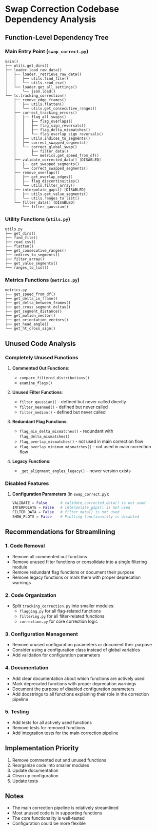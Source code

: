 # Swap Correction Codebase Dependency Analysis

## Function-Level Dependency Tree

### Main Entry Point (`swap_correct.py`)
```
main()
├── utils.get_dirs()
├── loader.load_raw_data()
│   ├── loader._retrieve_raw_data()
│   │   ├── utils.find_file()
│   │   └── utils.read_csv()
│   └── loader.get_all_settings()
│       └── json.load()
└── tc.tracking_correction()
    ├── remove_edge_frames()
    │   ├── utils.flatten()
    │   └── utils.get_consecutive_ranges()
    ├── correct_tracking_errors()
    │   ├── flag_all_swaps()
    │   │   ├── flag_overlaps()
    │   │   ├── flag_sign_reversals()
    │   │   ├── flag_delta_mismatches()
    │   │   └── flag_overlap_sign_reversals()
    │   ├── utils.indices_to_segments()
    │   ├── correct_swapped_segments()
    │   └── correct_global_swap()
    │       ├── filter_data()
    │       └── metrics.get_speed_from_df()
    ├── validate_corrected_data() [DISABLED]
    │   ├── get_swapped_segments()
    │   └── correct_swapped_segments()
    ├── remove_overlaps()
    │   ├── get_overlap_edges()
    │   ├── flag_discontinuities()
    │   └── utils.filter_array()
    ├── interpolate_gaps() [DISABLED]
    │   ├── utils.get_value_segments()
    │   └── utils.ranges_to_list()
    └── filter_data() [DISABLED]
        └── filter_gaussian()
```

### Utility Functions (`utils.py`)
```
utils.py
├── get_dirs()
├── find_file()
├── read_csv()
├── flatten()
├── get_consecutive_ranges()
├── indices_to_segments()
├── filter_array()
├── get_value_segments()
└── ranges_to_list()
```

### Metrics Functions (`metrics.py`)
```
metrics.py
├── get_speed_from_df()
├── get_delta_in_frame()
├── get_delta_between_frames()
├── get_cross_segment_deltas()
├── get_segment_distance()
├── get_motion_vector()
├── get_orientation_vectors()
├── get_head_angle()
└── get_ht_cross_sign()
```

## Unused Code Analysis

### Completely Unused Functions
1. **Commented Out Functions**:
   - `compare_filtered_distributions()`
   - `examine_flags()`

2. **Unused Filter Functions**:
   - `filter_gaussian()` - defined but never called directly
   - `filter_meanmed()` - defined but never called
   - `filter_median()` - defined but never called

3. **Redundant Flag Functions**:
   - `flag_min_delta_mismatches()` - redundant with `flag_delta_mismatches()`
   - `flag_overlap_mismatches()` - not used in main correction flow
   - `flag_overlap_minimum_mismatches()` - not used in main correction flow

4. **Legacy Functions**:
   - `_get_alignment_angles_legacy()` - newer version exists

### Disabled Features
1. **Configuration Parameters** (in `swap_correct.py`):
   ```python
   VALIDATE = False      # validate_corrected_data() is not used
   INTERPOLATE = False   # interpolate_gaps() is not used
   FILTER_DATA = False   # filter_data() is not used
   SHOW_PLOTS = False    # Plotting functionality is disabled
   ```

## Recommendations for Streamlining

### 1. Code Removal
- Remove all commented out functions
- Remove unused filter functions or consolidate into a single filtering module
- Remove redundant flag functions or document their purpose
- Remove legacy functions or mark them with proper deprecation warnings

### 2. Code Organization
- Split `tracking_correction.py` into smaller modules:
  - `flagging.py` for all flag-related functions
  - `filtering.py` for all filter-related functions
  - `correction.py` for core correction logic

### 3. Configuration Management
- Remove unused configuration parameters or document their purpose
- Consider using a configuration class instead of global variables
- Add validation for configuration parameters

### 4. Documentation
- Add clear documentation about which functions are actively used
- Mark deprecated functions with proper deprecation warnings
- Document the purpose of disabled configuration parameters
- Add docstrings to all functions explaining their role in the correction pipeline

### 5. Testing
- Add tests for all actively used functions
- Remove tests for removed functions
- Add integration tests for the main correction pipeline

## Implementation Priority
1. Remove commented out and unused functions
2. Reorganize code into smaller modules
3. Update documentation
4. Clean up configuration
5. Update tests

## Notes
- The main correction pipeline is relatively streamlined
- Most unused code is in supporting functions
- The core functionality is well-tested
- Configuration could be more flexible 